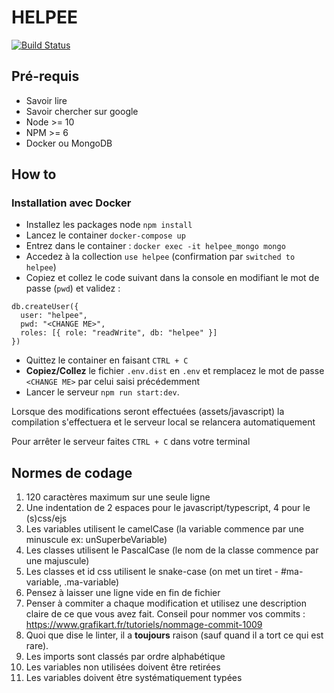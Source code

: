 # HELPEE

[![Build Status](https://travis-ci.com/kallard1/helpee.svg?token=oeD5UJGg9PYYJsvqbhNv&branch=master)](https://travis-ci.com/kallard1/helpee)

## Pré-requis
- Savoir lire
- Savoir chercher sur google
- Node >= 10
- NPM >= 6
- Docker ou MongoDB

## How to
### Installation avec Docker
- Installez les packages node `npm install`
- Lancez le container `docker-compose up`
- Entrez dans le container : `docker exec -it helpee_mongo mongo`
- Accedez à la collection `use helpee` (confirmation par `switched to helpee`)
- Copiez et collez le code suivant dans la console en modifiant le mot de passe (`pwd`) et validez : 
```
db.createUser({
  user: "helpee",
  pwd: "<CHANGE ME>",
  roles: [{ role: "readWrite", db: "helpee" }]
})
```
- Quittez le container en faisant `CTRL + C`
- **Copiez/Collez** le fichier `.env.dist` en `.env` et remplacez le mot de passe `<CHANGE ME>` par celui saisi précédemment
- Lancer le serveur `npm run start:dev`.

Lorsque des modifications seront effectuées (assets/javascript) la compilation s'effectuera et le serveur local
se relancera automatiquement

Pour arrêter le serveur faites `CTRL + C` dans votre terminal

## Normes de codage
1. 120 caractères maximum sur une seule ligne
2. Une indentation de 2 espaces pour le javascript/typescript, 4 pour le (s)css/ejs
3. Les variables utilisent le camelCase (la variable commence par une minuscule ex: unSuperbeVariable)
4. Les classes utilisent le PascalCase (le nom de la classe commence par une majuscule)
5. Les classes et id css utilisent le snake-case (on met un tiret _-_ #ma-variable, .ma-variable)
6. Pensez à laisser une ligne vide en fin de fichier
7. Penser à commiter a chaque modification et utilisez une description claire de ce que vous avez fait.
Conseil pour nommer vos commits : https://www.grafikart.fr/tutoriels/nommage-commit-1009
8. Quoi que dise le linter, il a **toujours** raison (sauf quand il a tort ce qui est rare).
9. Les imports sont classés par ordre alphabétique
10. Les variables non utilisées doivent être retirées
11. Les variables doivent être systématiquement typées
